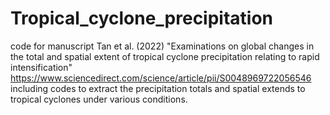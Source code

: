 # Tropical_cyclone_precipitation

code for manuscript Tan et al. (2022) "Examinations on global changes in the total and spatial extent of tropical cyclone precipitation relating to rapid intensification" https://www.sciencedirect.com/science/article/pii/S0048969722056546 including codes to extract the precipitation totals and spatial extends to tropical cyclones under various conditions.
